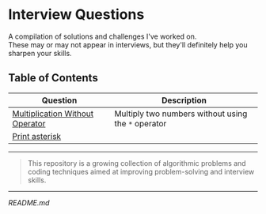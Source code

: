# Interview Questions

A compilation of solutions and challenges I've worked on.  
These may or may not appear in interviews, but they'll definitely help you sharpen your skills.

## Table of Contents

| Question | Description |
|----------|-------------|
| [Multiplication Without Operator](./multiplication_without_operator/README.md) | Multiply two numbers without using the `*` operator |
|[Print asterisk](./print_shape/README.md)||

---

> This repository is a growing collection of algorithmic problems and coding techniques aimed at improving problem-solving and interview skills.

---

*README.md*
